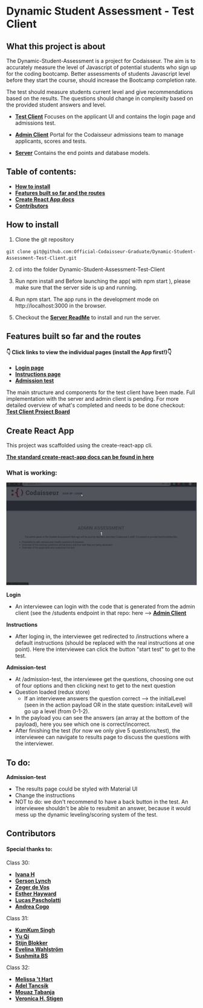 # Dynamic Student Assessment - Test Client

## What this project is about

The Dynamic-Student-Assessment is a project for Codaisseur. The aim is to accurately measure the level of Javascript of potential students who sign up for the coding bootcamp. Better assessments of students Javascript level before they start the course, should increase the Bootcamp completion rate.

The test should measure students current level and give recommendations based on the results. The questions should change in complexity based on the provided student answers and level.

- **[Test Client](https://github.com/Official-Codaisseur-Graduate/Dynamic-Student-Assessment-Test-Client)**
  Focuses on the applicant UI and contains the login page and admissions test.

- **[Admin Client](https://github.com/Official-Codaisseur-Graduate/Dynamic-Student-Assessment-Admin-Client)**
  Portal for the Codaisseur admissions team to manage applicants, scores and tests.

- **[Server](https://github.com/Official-Codaisseur-Graduate/Dynamic-Student-Assessment-Server)**
  Contains the end points and database models.

## Table of contents:

- **[How to install](#how-to-install)**
- **[Features built so far and the routes](#features-built-so-far-and-the-routes)**
- **[Create React App docs](#create-react-app)**
- **[Contributors](#features-built-so-far-overview-with-pull-requests)**

## How to install

1. Clone the git repository

`git clone git@github.com:Official-Codaisseur-Graduate/Dynamic-Student-Assessment-Test-Client.git`

2. cd into the folder Dynamic-Student-Assessment-Test-Client

3. Run npm install and Before launching the app( with npm start ), please make sure that the server side is up and running.

4. Run npm start. The app runs in the development mode on http://localhost:3000 in the browser.

5. Checkout the **[Server ReadMe](https://github.com/Official-Codaisseur-Graduate/Dynamic-Student-Assessment-Server)** to install and run the server.

## Features built so far and the routes

#### 👇 Click links to view the individual pages (install the App first!)👇

- **[Login page](http://localhost:3000/login)**
- **[Instructions page](http://localhost:3000/instructions)**
- **[Admission test](http://localhost:3000/admission-test)**

The main structure and components for the test client have been made. Full implementation with the server and admin client is pending. For more detailed overview of what's completed and needs to be done checkout: **[Test Client Project Board](https://github.com/Official-Codaisseur-Graduate/Dynamic-Student-Assessment-Test-Client/projects/1)**

## Create React App

This project was scaffolded using the create-react-app cli.

**[The standard create-react-app docs can be found in here](./create-react-app-docs.md)**

### What is working:
![](test-client.gif)

**Login**

- An interviewee can login with the code that is generated from the admin client (see the /students endpoint in that repo: here --> **[Admin Client](https://github.com/Official-Codaisseur-Graduate/Dynamic-Student-Assessment-Admin-Client)**

**Instructions**

- After loging in, the interviewee get redirected to /instructions where a default instructions (should be replaced with the real instructions at one point). Here the interviewee can click the button "start test" to get to the test.

**Admission-test**

- At /admission-test, the interviewee get the questions, choosing one out of four options and then clicking next to get to the next question
- Question loaded (redux store)
  - If an interviewee answers the question correct --> the initialLevel (seen in the action payload OR in the state
    question: initalLevel) will go up a level (from 0-1-2).
- In the payload you can see the answers (an array at the bottom of the payload), here you see which one is correct/incorrect.
- After finishing the test (for now we only give 5 questions/test), the interviewee can navigate to results page to discuss the questions with the interviewer.

## To do:

**Admission-test**

- The results page could be styled with Material UI
- Change the instructions
- NOT to do: we don't recommend to have a back button in the test. An interviewee shouldn't be able to resubmit an answer, because it would mess up the dynamic leveling/scoring system of the test.

## Contributors

#### Special thanks to:

Class 30:

- **[Ivana H](https://github.com/future-ruins)**
- **[Gerson Lynch](https://github.com/gersly)**
- **[Zeger de Vos](https://github.com/zegenerative)**
- **[Esther Hayward](https://github.com/eawh02)**
- **[Lucas Pascholatti](https://github.com/LPascholatti)**
- **[Andrea Cogo](https://github.com/anderara)**

Class 31:

- **[KumKum Singh](https://github.com/kumkumsingh)**
- **[Yu Qi](https://github.com/qiyu1987)**
- **[Stijn Blokker](https://github.com/stijnblokker)**
- **[Evelina Wahlström](https://github.com/evelinawahlstrom)**
- **[Sushmita BS](https://github.com/sushmitha-b-s)**

Class 32:

- **[Melissa 't Hart](https://github.com/MelissaDTH)**
- **[Adel Tancsik](https://github.com/adeltancsik)**
- **[Mouaz Tabanja](https://github.com/mtabanja)**
- **[Veronica H. Stigen](https://github.com/vhs2708)**
